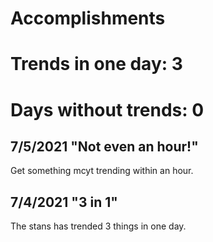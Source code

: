 # Accomplishments  

# Trends in one day: **3**  
# Days without trends: **0**

## 7/5/2021 "Not even an hour!"  
Get something mcyt trending within an hour.

## 7/4/2021 "3 in 1"  
The stans has trended 3 things in one day.
